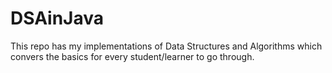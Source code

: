 # DSAinJava
This repo has my implementations of Data Structures and Algorithms which convers the basics for every student/learner to go through.
